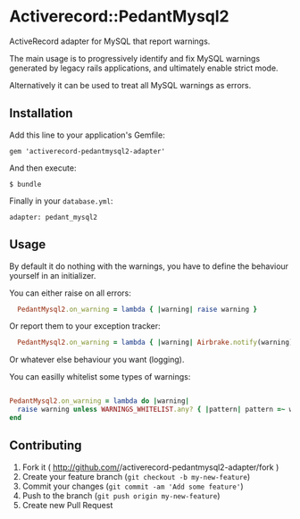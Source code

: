 # Activerecord::PedantMysql2

ActiveRecord adapter for MySQL that report warnings.

The main usage is to progressively identify and fix MySQL warnings generated by legacy rails applications, and ultimately enable strict mode. 

Alternatively it can be used to treat all MySQL warnings as errors.

## Installation

Add this line to your application's Gemfile:

    gem 'activerecord-pedantmysql2-adapter'

And then execute:

    $ bundle

Finally in your `database.yml`:

    adapter: pedant_mysql2


## Usage

By default it do nothing with the warnings, you have to define the behaviour yourself in an initializer.

You can either raise on all errors:

```ruby
  PedantMysql2.on_warning = lambda { |warning| raise warning }
```

Or report them to your exception tracker:

```ruby
  PedantMysql2.on_warning = lambda { |warning| Airbrake.notify(warning) }
```

Or whatever else behaviour you want (logging).

You can easilly whitelist some types of warnings:

```ruby

PedantMysql2.on_warning = lambda do |warning|
  raise warning unless WARNINGS_WHITELIST.any? { |pattern| pattern =~ warning.message }
end

```

## Contributing

1. Fork it ( http://github.com/<my-github-username>/activerecord-pedantmysql2-adapter/fork )
2. Create your feature branch (`git checkout -b my-new-feature`)
3. Commit your changes (`git commit -am 'Add some feature'`)
4. Push to the branch (`git push origin my-new-feature`)
5. Create new Pull Request
